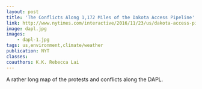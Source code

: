 ```yaml
---
layout: post
title: 'The Conflicts Along 1,172 Miles of the Dakota Access Pipeline'
link: http://www.nytimes.com/interactive/2016/11/23/us/dakota-access-pipeline-protest-map.html
image: dapl.jpg
images:
    - dapl-1.jpg
tags: us,environment,climate/weather
publication: NYT
classes:
coauthors: K.K. Rebecca Lai
---
```


A rather long map of the protests and conflicts along the DAPL.
